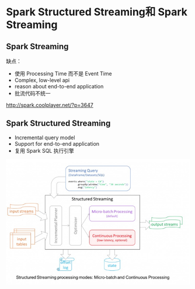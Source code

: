 # Spark Structured Streaming和 Spark Streaming

## Spark Streaming

缺点：

- 使用 Processing Time 而不是 Event Time
- Complex, low-level api
- reason about end-to-end application
- 批流代码不统一

http://spark.coolplayer.net/?p=3647

## Spark Structured Streaming

- Incremental query model
- Support for end-to-end application
- 复用 Spark SQL 执行引擎

![image-20190423200358918](assets/image-20190423200358918.png)